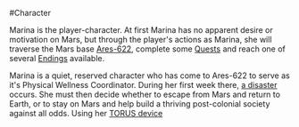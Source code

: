 #Character 

Marina is the player-character. At first Marina has no apparent desire or motivation on Mars, but through the player's actions as Marina, she will traverse the Mars base [Ares-622](Ares-622.md), complete some [Quests](Quests) and reach one of several [Endings](Endings) available.

Marina is a quiet, reserved character who has come to Ares-622 to serve as it's Physical Wellness Coordinator. During her first week there, [a disaster](<LogosPathogenesis>) occurs. She must then decide whether to escape from Mars and return to Earth, or to stay on Mars and help build a thriving post-colonial society against all odds. Using her [TORUS device](<TORUS>)